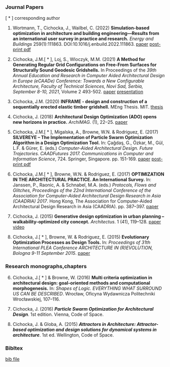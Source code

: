 
### **Journal Papers**

[ * ] corresponding author

1. Wortmann, T., Cichocka, J., Wailbel, C. (2022) **Simulation-based optimization in architecture and building engineering—Results from an international user survey in practice and research.** *Energy and Buildings* 259(1):111863. DOI:10.1016/j.enbuild.2022.111863. [paper](https://www.sciencedirect.com/science/article/abs/pii/S0378778822000342?via%3Dihub) [post-print pdf](https://www.researchgate.net/profile/Thomas-Wortmann/publication/358059527_Simulation-based_Optimization_in_Architecture_and_Building_Engineering-Results_from_an_International_User_Survey_in_Practice_and_Research/links/61f51ed0007fb5044720c6cb/Simulation-based-Optimization-in-Architecture-and-Building-Engineering-Results-from-an-International-User-Survey-in-Practice-and-Research.pdf)

2. Cichocka, J.M.[ * ], Loj, S., Wloczyk, M.M. (2021) **A Method for Generating Regular Grid Configurations on Free-From Surfaces for Structurally Sound Geodesic Gridshells.** In Proceedings of the *39th Annual Education and Research in Computer Aided Architectural Design in Europe (eCAADe) Conference: Towards a New Configurable Architecture, Faculty of Technical Sciences, Novi Sad, Serbia, September 8-10, 2021*, Volume 2 493-502. [paper](https://www.researchgate.net/profile/Judyta-Cichocka/publication/353921988_A_Method_for_Generating_Regular_Grid_Configurations_on_Free-Form_Surfaces_for_Structurally_Sound_Geodesic_Gridshells/links/6119cba31e95fe241ad492b2/A-Method-for-Generating-Regular-Grid-Configurations-on-Free-Form-Surfaces-for-Structurally-Sound-Geodesic-Gridshells.pdf) [presentation](https://youtu.be/lRja08imUNw)

3. Cichocka, J.M. (2020) **INFRAME - design and construction of a sequentially erected elastic timber gridshell.** MEng Thesis. MIT. [thesis](https://dspace.mit.edu/handle/1721.1/129869)

4. Cichocka, J. (2018) **Architectural Design Optimization (ADO) opens new horizons in practice.** *ArchiMAG.* (1), 22–25. [paper](https://www.researchgate.net/profile/Judyta-Cichocka/publication/328040701_Architectural_Design_Optimization_ADO_opens_new_horizons_in_practice/links/5bb43d74299bf13e605cfc10/Architectural-Design-Optimization-ADO-opens-new-horizons-in-practice.pdf)

5. Cichocka, J.M.[ * ], Migalska, A., Browne, W.N. & Rodriguez, E. (2017) **SILVEREYE – The Implementation of Particle Swarm Optimization Algorithm in a Design Optimization Tool.** In: Çağdaş, G., Özkar, M., Gül, L.F. & Gürer, E. (eds.) *Computer-Aided Architectural Design. Future Trajectories. CAADFutures 2017. Communications in Computer and Information Science*, 724. Springer, Singapore. pp. 151-169. [paper](https://link.springer.com/chapter/10.1007/978-981-10-5197-5_9) [post-print pdf](https://www.researchgate.net/profile/Judyta-Cichocka/publication/318175331_SILVEREYE_-_The_Implementation_of_Particle_Swarm_Optimization_Algorithm_in_a_Design_Optimization_Tool/links/59e8cb58a6fdccfe7f970c50/SILVEREYE-The-Implementation-of-Particle-Swarm-Optimization-Algorithm-in-a-Design-Optimization-Tool.pdf)

6. Cichocka, J.M.[ * ], Browne, W.N. & Rodriguez, E. (2017) **OPTIMIZATION IN THE ARCHITECTURAL PRACTICE. An International Survey.** In: Janssen, P., Raonic, A. & Schnabel, M.A. (eds.) *Protocols, Flows and Glitches, Proceedings of the 22nd International Conference of the Association for Computer-Aided Architectural Design Research in Asia (CAADRIA) 2017*. Hong Kong, The Association for Computer-Aided Architectural Design Research in Asia (CAADRIA). pp. 387–397. [paper](http://papers.cumincad.org/cgi-bin/works/paper/caadria2017_155)

4. Cichocka, J. (2015) **Generative design optimization in urban planning – walkability-optimized city concept.** *Architectus*. 1 (41), 119–128. [paper](https://www.researchgate.net/publication/305781908_Generative_design_optimization_in_urban_planning_walkability-optimized_city_concept) [video](https://youtu.be/fGDM5lhpv1w)

5. Cichocka, J.[ * ], Browne, W. & Rodriguez, E. (2015) **Evolutionary Optimization Processes as Design Tools.** In: *Proceedings of 31th International PLEA Conference ARCHITECTURE IN (R)EVOLUTION, Bologna 9-11 September 2015*. [paper](https://www.researchgate.net/publication/305781890_EVOLUTIONARY_OPTIMIZATION_PROCESSES_AS_DESIGN_TOOLS_IMPLEMENTATION_OF_A_REVOLUTIONARY_SWARM_APPROACH)



### **Research monographs,chapters**

6. Cichocka, J.[ * ] & Browne, W. (2016) **Multi criteria optimization in architectural design: goal-oriented methods and computational morphogenesis.** In: *Shapes of Logic. EVERYTHING WHAT SURROUND US CAN BE DESCRIBED*. Wrocław, Oficyna Wydawnicza Politechniki Wrocławskiej, 107–116.

7. Cichocka, J. (2016) ***Particle Swarm Optimization for Architectural Design***. 1st edition. Vienna, Code of Space.

8. Cichocka, J. & Globa, A. (2015) ***Attractors in Architecture: Attractor-based optimization and design solutions for dynamical systems in architecture***. 1st ed. Wellington, Code of Space.


### **Bibltex**
[bib file](../../science/assets//export.bib)
